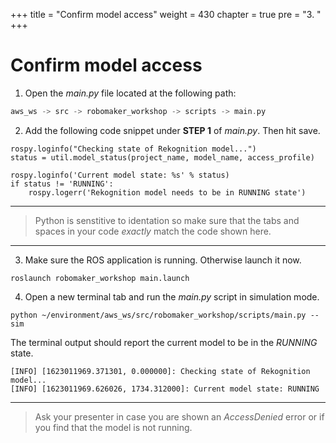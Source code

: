 +++
title = "Confirm model access"
weight = 430
chapter = true
pre = "3. "
+++

# Confirm model access

1. Open the _main.py_ file located at the following path:

```c
aws_ws -> src -> robomaker_workshop -> scripts -> main.py
```

2. Add the following code snippet under **STEP 1** of _main.py_. Then hit save.

```
rospy.loginfo("Checking state of Rekognition model...")
status = util.model_status(project_name, model_name, access_profile)

rospy.loginfo('Current model state: %s' % status)
if status != 'RUNNING':
    rospy.logerr('Rekognition model needs to be in RUNNING state')
```

---

> Python is senstitive to identation so make sure that the tabs and spaces in your code _exactly_ match the code shown here.

---

3. Make sure the ROS application is running. Otherwise launch it now.

```
roslaunch robomaker_workshop main.launch
```

4. Open a new terminal tab and run the _main.py_ script in simulation mode.

```
python ~/environment/aws_ws/src/robomaker_workshop/scripts/main.py --sim
```

The terminal output should report the current model to be in the _RUNNING_ state.

```
[INFO] [1623011969.371301, 0.000000]: Checking state of Rekognition model...
[INFO] [1623011969.626026, 1734.312000]: Current model state: RUNNING
```

---

> Ask your presenter in case you are shown an _AccessDenied_ error or if you find that the model is not running.

